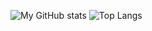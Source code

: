 ![My GitHub stats](https://github-readme-stats.vercel.app/api?username=mpc19&show_icons=true&theme=radical&rank_icon=github) ![Top Langs](https://github-readme-stats.vercel.app/api/top-langs/?username=mpc19&layout=compact&theme=radical)

<!---
mpc19/mpc19 is a ✨ special ✨ repository because its `README.md` (this file) appears on your GitHub profile.
You can click the Preview link to take a look at your changes.
--->
